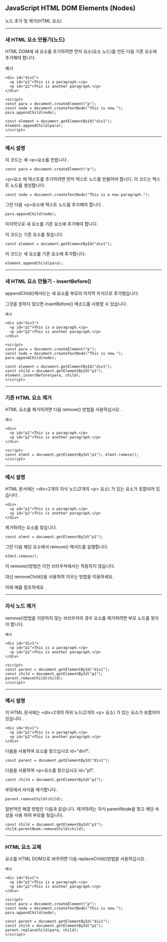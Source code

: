 ## JavaScript HTML DOM Elements (Nodes)

노드 추가 및 제거(HTML 요소)

---

### 새 HTML 요소 만들기(노드)

HTML DOM에 새 요소를 추가하려면 먼저 요소(요소 노드)를 만든 다음 기존 요소에 추가해야 합니다.

예시

    <div id="div1">
      <p id="p1">This is a paragraph.</p>
      <p id="p2">This is another paragraph.</p>
    </div>

    <script>
    const para = document.createElement("p");
    const node = document.createTextNode("This is new.");
    para.appendChild(node);

    const element = document.getElementById("div1");
    element.appendChild(para);
    </script>

---

### 예시 설명

이 코드는 새 \<p>요소를 만듭니다 .

    const para = document.createElement("p");

\<p>요소 에 텍스트를 추가하려면 먼저 텍스트 노드를 만들어야 합니다. 이 코드는 텍스트 노드를 생성합니다:

    const node = document.createTextNode("This is a new paragraph.");

그런 다음 \<p>요소에 텍스트 노드를 추가해야 합니다 .

    para.appendChild(node);

마지막으로 새 요소를 기존 요소에 추가해야 합니다.

이 코드는 기존 요소를 찾습니다.

    const element = document.getElementById("div1");

이 코드는 새 요소를 기존 요소에 추가합니다.

    element.appendChild(para);

---

### 새 HTML 요소 만들기 - insertBefore()

appendChild()메서드는 새 요소를 부모의 마지막 자식으로 추가했습니다.

그것을 원하지 않으면 insertBefore() 메소드를 사용할 수 있습니다 .

    예시

    <div id="div1">
      <p id="p1">This is a paragraph.</p>
      <p id="p2">This is another paragraph.</p>
    </div>

    <script>
    const para = document.createElement("p");
    const node = document.createTextNode("This is new.");
    para.appendChild(node);

    const element = document.getElementById("div1");
    const child = document.getElementById("p1");
    element.insertBefore(para, child);
    </script>

---

### 기존 HTML 요소 제거

HTML 요소를 제거하려면 다음 remove() 방법을 사용하십시오 .

    예시

    <div>
      <p id="p1">This is a paragraph.</p>
      <p id="p2">This is another paragraph.</p>
    </div>

    <script>
    const elmnt = document.getElementById("p1"); elmnt.remove();
    </script>

---

### 예시 설명

HTML 문서에는 \<div>2개의 자식 노드(2개의 \<p> 요소) 가 있는 요소가 포함되어 있습니다 .

    <div>
      <p id="p1">This is a paragraph.</p>
      <p id="p2">This is another paragraph.</p>
    </div>

제거하려는 요소를 찾습니다.

    const elmnt = document.getElementById("p1");

그런 다음 해당 요소에서 remove() 메서드를 실행합니다.

    elmnt.remove();

이 remove()방법은 이전 브라우저에서는 작동하지 않습니다.

대신 removeChild()을 사용하여 지우는 방법을 이용하세요.

아래 예를 참조하세요 .

---

### 자식 노드 제거

remove()방법을 지원하지 않는 브라우저의 경우 요소를 제거하려면 부모 노드를 찾아야 합니다.

    예시

    <div id="div1">
      <p id="p1">This is a paragraph.</p>
      <p id="p2">This is another paragraph.</p>
    </div>

    <script>
    const parent = document.getElementById("div1");
    const child = document.getElementById("p1");
    parent.removeChild(child);
    </script>

---

### 예시 설명

이 HTML 문서에는 \<div>2개의 하위 노드(2개의 \<p> 요소) 가 있는 요소가 포함되어 있습니다 .

    <div id="div1">
      <p id="p1">This is a paragraph.</p>
      <p id="p2">This is another paragraph.</p>
    </div>

다음을 사용하여 요소를 찾으십시오 id="div1".

    const parent = document.getElementById("div1");

다음을 사용하여 \<p>요소를 찾으십시오 id="p1".

    const child = document.getElementById("p1");

부모에서 자식을 제거합니다.

    parent.removeChild(child);

일반적인 해결 방법은 다음과 같습니다. 제거하려는 자식 parentNode을 찾고 해당 속성을 사용 하여 부모를 찾습니다.

    const child = document.getElementById("p1");
    child.parentNode.removeChild(child);

---

### HTML 요소 교체

요소를 HTML DOM으로 바꾸려면 다음 replaceChild()방법을 사용하십시오 .

    예시

    <div id="div1">
      <p id="p1">This is a paragraph.</p>
      <p id="p2">This is another paragraph.</p>
    </div>

    <script>
    const para = document.createElement("p");
    const node = document.createTextNode("This is new.");
    para.appendChild(node);

    const parent = document.getElementById("div1");
    const child = document.getElementById("p1");
    parent.replaceChild(para, child);
    </script>
